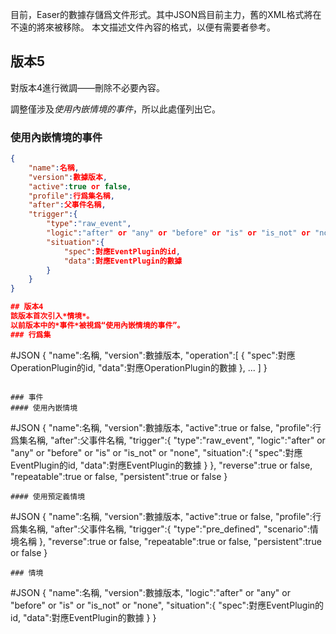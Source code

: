 目前，Easer的數據存儲爲文件形式。其中JSON爲目前主力，舊的XML格式將在不遠的將來被移除。
本文描述文件內容的格式，以便有需要者參考。

## 版本5
對版本4進行微調——刪除不必要內容。

調整僅涉及*使用內嵌情境的事件*，所以此處僅列出它。

### 使用內嵌情境的事件
```JSON
{
	"name":名稱,
	"version":數據版本,
	"active":true or false,
	"profile":行爲集名稱,
	"after":父事件名稱,
	"trigger":{
		"type":"raw_event",
		"logic":"after" or "any" or "before" or "is" or "is_not" or "none",
		"situation":{
			"spec":對應EventPlugin的id,
			"data":對應EventPlugin的數據
		}
	}
}

## 版本4
該版本首次引入*情境*。  
以前版本中的*事件*被視爲“使用內嵌情境的事件”。
### 行爲集
```
#JSON
{
	"name":名稱,
	"version":數據版本,
	"operation":[
		{
			"spec":對應OperationPlugin的id,
			"data":對應OperationPlugin的數據
		},
		...
	]
}
```

### 事件
#### 使用內嵌情境
```
#JSON
{
	"name":名稱,
	"version":數據版本,
	"active":true or false,
	"profile":行爲集名稱,
	"after":父事件名稱,
	"trigger":{
		"type":"raw_event",
		"logic":"after" or "any" or "before" or "is" or "is_not" or "none",
		"situation":{
			"spec":對應EventPlugin的id,
			"data":對應EventPlugin的數據
		}
	},
	"reverse":true or false,
	"repeatable":true or false,
	"persistent":true or false
}
```
#### 使用預定義情境
```
#JSON
{
	"name":名稱,
	"version":數據版本,
	"active":true or false,
	"profile":行爲集名稱,
	"after":父事件名稱,
	"trigger":{
		"type":"pre_defined",
		"scenario":情境名稱
	},
	"reverse":true or false,
	"repeatable":true or false,
	"persistent":true or false
}
```
### 情境
```
#JSON
{
	"name":名稱,
	"version":數據版本,
	"logic":"after" or "any" or "before" or "is" or "is_not" or "none",
	"situation":{
		"spec":對應EventPlugin的id,
		"data":對應EventPlugin的數據
	}
}

```
